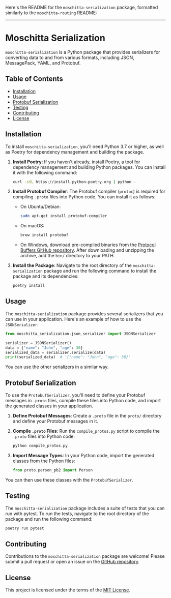 Here's the README for the `moschitta-serialization` package, formatted similarly to the `moschitta-routing` README:

---

# Moschitta Serialization

`moschitta-serialization` is a Python package that provides serializers for converting data to and from various formats, including JSON, MessagePack, YAML, and Protobuf.

## Table of Contents

- [Installation](#installation)
- [Usage](#usage)
- [Protobuf Serialization](#protobuf-serialization)
- [Testing](#testing)
- [Contributing](#contributing)
- [License](#license)

## Installation

To install `moschitta-serialization`, you'll need Python 3.7 or higher, as well as Poetry for dependency management and building the package.

1. **Install Poetry**: If you haven't already, install Poetry, a tool for dependency management and building Python packages. You can install it with the following command:

    ```bash
    curl -sSL https://install.python-poetry.org | python -
    ```

2. **Install Protobuf Compiler**: The Protobuf compiler (`protoc`) is required for compiling `.proto` files into Python code. You can install it as follows:

    - On Ubuntu/Debian:

        ```bash
        sudo apt-get install protobuf-compiler
        ```

    - On macOS:

        ```bash
        brew install protobuf
        ```

    - On Windows, download pre-compiled binaries from the [Protocol Buffers GitHub repository](https://github.com/protocolbuffers/protobuf/releases). After downloading and unzipping the archive, add the `bin/` directory to your PATH.

3. **Install the Package**: Navigate to the root directory of the `moschitta-serialization` package and run the following command to install the package and its dependencies:

    ```bash
    poetry install
    ```

## Usage

The `moschitta-serialization` package provides several serializers that you can use in your application. Here's an example of how to use the `JSONSerializer`:

```python
from moschitta_serialization.json_serializer import JSONSerializer

serializer = JSONSerializer()
data = {"name": "John", "age": 30}
serialized_data = serializer.serialize(data)
print(serialized_data)  # '{"name": "John", "age": 30}'
```

You can use the other serializers in a similar way.

## Protobuf Serialization

To use the `ProtobufSerializer`, you'll need to define your Protobuf messages in `.proto` files, compile these files into Python code, and import the generated classes in your application.

1. **Define Protobuf Messages**: Create a `.proto` file in the `proto/` directory and define your Protobuf messages in it.

2. **Compile `.proto` Files**: Run the `compile_protos.py` script to compile the `.proto` files into Python code:

    ```bash
    python compile_protos.py
    ```

3. **Import Message Types**: In your Python code, import the generated classes from the Python files:

    ```python
    from proto.person_pb2 import Person
    ```

You can then use these classes with the `ProtobufSerializer`.

## Testing

The `moschitta-serialization` package includes a suite of tests that you can run with pytest. To run the tests, navigate to the root directory of the package and run the following command:

```bash
poetry run pytest
```

## Contributing

Contributions to the `moschitta-serialization` package are welcome! Please submit a pull request or open an issue on the [GitHub repository](https://github.com/MoschittaFramework/moschitta-serialization).

## License

This project is licensed under the terms of the [MIT License](LICENSE).

